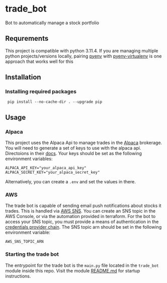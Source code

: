 # trade_bot
Bot to automatically manage a stock portfolio

## Requrements
This project is compatible with python 3.11.4. If you are managing multiple python projects/versions locally, pairing [pyenv](https://github.com/pyenv/pyenv) with [pyenv-virtualenv](https://github.com/pyenv/pyenv-virtualenv) is one approach that works well for this

## Installation
### Installing required packages
```
 pip install --no-cache-dir . --upgrade pip
 ```

## Usage
### Alpaca
This project uses the Alpaca Api to manage trades in the [Alpaca](https://alpaca.markets/) brokerage. You will need to generate a set of keys to use with the alpaca api. Directoions in their [docs](https://alpaca.markets/learn/connect-to-alpaca-api/). Your keys should be set as the following environment variables:
```
ALPACA_API_KEY="your_alpaca_api_key"
ALPACA_SECRET_KEY="your_alpaca_secret_key"
```
Alternatively, you can create a `.env` and set the values in there.

### AWS
The trade bot is capable of sending email push notifications about stocks it trades. This is handled via [AWS SNS](https://docs.aws.amazon.com/sns/latest/dg/welcome.html). You can create an SNS topic in the AWS Console, or via the automation provided in terraform. For the bot to access your SNS topic, you must provide a means of authentication in the [credentials provider chain](https://boto3.amazonaws.com/v1/documentation/api/latest/guide/credentials.html#configuring-credentials). The SNS topic arn should be set in the following environment variable:
```
AWS_SNS_TOPIC_ARN
```

### Starting the trade bot
The entrypoint for the trade bot is the `main.py` file located in the `trade_bot` module inside this repo. Visit the module [README.md](./trade_bot/README.md) for startup instructions.